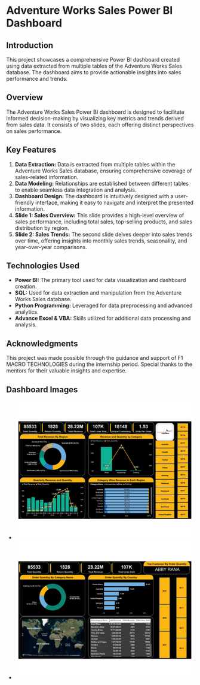 # Adventure Works Sales Power BI Dashboard

## Introduction
This project showcases a comprehensive Power BI dashboard created using data extracted from multiple tables of the Adventure Works Sales database. The dashboard aims to provide actionable insights into sales performance and trends.

## Overview
The Adventure Works Sales Power BI dashboard is designed to facilitate informed decision-making by visualizing key metrics and trends derived from sales data. It consists of two slides, each offering distinct perspectives on sales performance.

## Key Features
1. **Data Extraction:** Data is extracted from multiple tables within the Adventure Works Sales database, ensuring comprehensive coverage of sales-related information.
2. **Data Modeling:** Relationships are established between different tables to enable seamless data integration and analysis.
3. **Dashboard Design:** The dashboard is intuitively designed with a user-friendly interface, making it easy to navigate and interpret the presented information.
4. **Slide 1: Sales Overview:** This slide provides a high-level overview of sales performance, including total sales, top-selling products, and sales distribution by region.
5. **Slide 2: Sales Trends:** The second slide delves deeper into sales trends over time, offering insights into monthly sales trends, seasonality, and year-over-year comparisons.

## Technologies Used
- **Power BI:** The primary tool used for data visualization and dashboard creation.
- **SQL:** Used for data extraction and manipulation from the Adventure Works Sales database.
- **Python Programming:** Leveraged for data preprocessing and advanced analytics.
- **Advance Excel & VBA:** Skills utilized for additional data processing and analysis.

## Acknowledgments
This project was made possible through the guidance and support of F1 MACRO TECHNOLOGIES during the internship period. Special thanks to the mentors for their valuable insights and expertise.

## Dashboard Images
- ![Slide 1: Sales Overview](Images/Img_1.jpg)
- ![Slide 2: Sales Trends](Images/Img_2.jpg)
